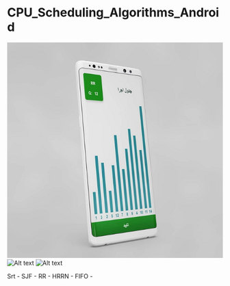 # CPU_Scheduling_Algorithms_Android
![Alt text](1.png)
![Alt text](2.png)
![Alt text](3.png)

Srt - SJF - RR - HRRN - FIFO - 
